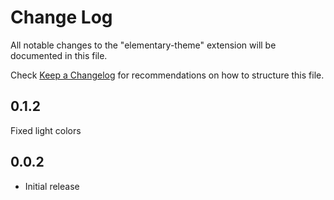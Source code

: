# Change Log

All notable changes to the "elementary-theme" extension will be documented in this file.

Check [Keep a Changelog](http://keepachangelog.com/) for recommendations on how to structure this file.

## 0.1.2
Fixed light colors

## 0.0.2

- Initial release

